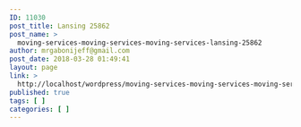 ```yaml
---
ID: 11030
post_title: Lansing 25862
post_name: >
  moving-services-moving-services-moving-services-lansing-25862
author: mrgabonijeff@gmail.com
post_date: 2018-03-28 01:49:41
layout: page
link: >
  http://localhost/wordpress/moving-services-moving-services-moving-services-lansing-25862/
published: true
tags: [ ]
categories: [ ]
---
```


